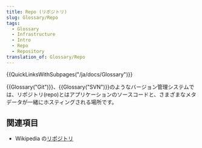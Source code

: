 ```yaml
---
title: Repo (リポジトリ)
slug: Glossary/Repo
tags:
  - Glossary
  - Infrastructure
  - Intro
  - Repo
  - Repository
translation_of: Glossary/Repo
---
```

{{QuickLinksWithSubpages("/ja/docs/Glossary")}}

{{Glossary("Git")}}、{{Glossary("SVN")}}のようなバージョン管理システムでは、リポジトリ(repo)とはアプリケーションのソースコードと、さまざまなメタデータが一緒にホスティングされる場所です。

## 関連項目

- Wikipedia の[リポジトリ](https://ja.wikipedia.org/wiki/%E3%83%AA%E3%83%9D%E3%82%B8%E3%83%88%E3%83%AA)
